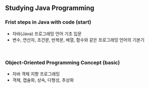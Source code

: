 ## Studying Java Programming
### Frist steps in Java with code (start)
- 자바(Java) 프로그래밍 언어 기초 입문
- 변수, 연산자, 조건문, 반복문, 배열, 함수와 같은 프로그래밍 언어의 기본기
<br>

### Object-Oriented Programming Concept (basic)
- 자바 객체 지향 프로그래밍
- 객체, 캡슐화, 상속, 다형성, 추상화
